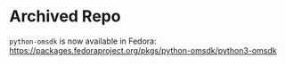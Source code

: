 # Archived Repo

`python-omsdk` is now available in Fedora: <https://packages.fedoraproject.org/pkgs/python-omsdk/python3-omsdk>
